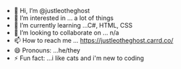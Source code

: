 - 👋 Hi, I’m @justleotheghost
- 👀 I’m interested in ... a lot of things
- 🌱 I’m currently learning ...C#, HTML, CSS
- 💞️ I’m looking to collaborate on ... n/a
- 📫 How to reach me ... https://justleotheghost.carrd.co/
- 😄 Pronouns: ...he/they
- ⚡ Fun fact: ...i like cats and i'm new to coding

<!---
justleotheghost/justleotheghost is a ✨ special ✨ repository because its `README.md` (this file) appears on your GitHub profile.
You can click the Preview link to take a look at your changes.
--->
